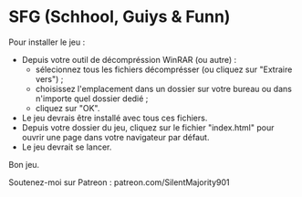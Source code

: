 # SFG (Schhool, Guiys & Funn)
Pour installer le jeu :
* Depuis votre outil de décompréssion WinRAR (ou autre) :
    * sélecionnez tous les fichiers décomprésser (ou cliquez sur "Extraire vers") ;
    * choisissez l'emplacement dans un dossier sur votre bureau ou dans n'importe quel dossier dedié ;
    * cliquez sur "OK".
* Le jeu devrais être installé avec tous ces fichiers.
* Depuis votre dossier du jeu, cliquez sur le fichier "index.html" pour ouvrir une page dans votre navigateur par défaut.
* Le jeu devrait se lancer.

Bon jeu.

Soutenez-moi sur Patreon : patreon.com/SilentMajority901
